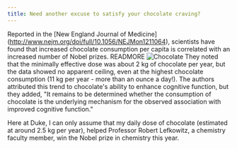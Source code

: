 ```yaml
---
title: Need another excuse to satisfy your chocolate craving?
---
```


Reported in the [New England Journal of Medicine] (http://www.nejm.org/doi/full/10.1056/NEJMon1211064), scientists have found that increased chocolate consumption per capita is correlated with an increased number of Nobel prizes.
READMORE
![Chocolate](../../../images/blog1.png)
They noted that the minimally effective dose was about 2 kg of chocolate per year, but the data showed no apparent ceiling, even at the highest chocolate consumption (11 kg per year - more than an ounce a day!).
The authors attributed this trend to chocolate's ability to enhance cognitive function, but they added, "It remains to be determined whether the consumption of chocolate is the underlying mechanism for the observed association with improved cognitive function."

Here at Duke, I can only assume that my daily dose of chocolate (estimated at around 2.5 kg per year), helped Professor Robert Lefkowitz, a chemistry faculty member, win the Nobel prize in chemistry this year.
